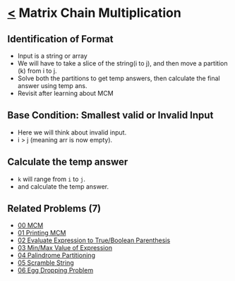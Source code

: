 # [<](../Readme.md) Matrix Chain Multiplication

## Identification of Format
- Input is a string or array
- We will have to take a slice of the string(i to j), and then move a partition (k) from i to j.
- Solve both the partitions to get temp answers, then calculate the final answer using temp ans.
- Revisit after learning about MCM

## Base Condition: Smallest valid or Invalid Input
- Here we will think about invalid input.
- i > j (meaning arr is now empty).

## Calculate the temp answer
- `k` will range from `i` to `j`.
- and calculate the temp answer.

## Related Problems (7)
- [00 MCM](./00-MCM/Readme.md)
- [01 Printing MCM](./Readme.md)
- [02 Evaluate Expression to True/Boolean Parenthesis](./02-EvaluateExpToTrue/Readme.md)
- [03 Min/Max Value of Expression](./Readme.md)
- [04 Palindrome Partitioning](./04-PalindromwPartitioning/Readme.md)
- [05 Scramble String](./Readme.md)
- [06 Egg Dropping Problem](./06-EggDropping/Readme.md)